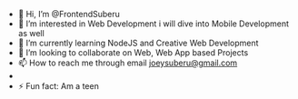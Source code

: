 - 👋 Hi, I’m @FrontendSuberu
- 👀 I’m interested in Web Development i will dive into Mobile Development as well 
- 🌱 I’m currently learning NodeJS and Creative Web Development
- 💞️ I’m looking to collaborate on Web, Web App based Projects
- 📫 How to reach me through email joeysuberu@gmail.com
- 
- ⚡ Fun fact: Am a teen

<!---
FrontendSuberu/FrontendSuberu is a ✨ special ✨ repository because its `README.md` (this file) appears on your GitHub profile.
You can click the Preview link to take a look at your changes.
--->
